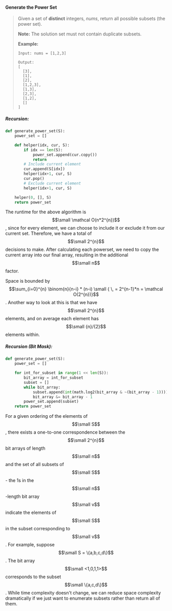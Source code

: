 #### Generate the Power Set

> Given a set of **distinct** integers, _nums_, return all possible subsets \(the power set\).
>
> **Note:** The solution set must not contain duplicate subsets.
>
> **Example:**
>
> ```
> Input: nums = [1,2,3]
>
> Output:
> [
>   [3],
>   [1],
>   [2],
>   [1,2,3],
>   [1,3],
>   [2,3],
>   [1,2],
>   []
> ]
> ```

##### Recursion:

```py
def generate_power_set(S):
    power_set = []

    def helper(idx, cur, S):
        if idx == len(S):
            power_set.append(cur.copy())
            return
        # Include current element
        cur.append(S[idx])
        helper(idx+1, cur, S)
        cur.pop()
        # Exclude current element
        helper(idx+1, cur, S)

    helper(0, [], S)
    return power_set
```

The runtime for the above algorithm is $$\small \mathcal O(n*2^{n})$$, since for every element, we can choose to include it or exclude it from our current set. Therefore, we have a total of $$\small 2^{n}$$ decisions to make. After calculating each powerset, we need to copy the current array into our final array, resulting in the additional $$\small n$$ factor.

Space is bounded by $$\sum_{i=0}^{n} \binom{n}{n-i} * (n-i) \small { \, = 2^{n-1}*n = \mathcal O(2^{n})}$$. Another way to look at this is that we have $$\small 2^{n}$$ elements, and on average each element has $$\small {n}/{2}$$ elements within.

##### Recursion \(Bit Mask\):

```py
def generate_power_set(S):
    power_set = []

    for int_for_subset in range(1 << len(S)):
        bit_array = int_for_subset
        subset = []
        while bit_array:
            subset.append(int(math.log2(bit_array & ~(bit_array - 1))))
            bit_array &= bit_array - 1
        power_set.append(subset)
    return power_set
```

For a given ordering of the elements of $$\small S$$, there exists a one-to-one correspondence between the $$\small 2^{n}$$ bit arrays of length $$\small n$$ and the set of all subsets of $$\small S$$ - the 1s in the $$\small n$$-length bit array $$\small v$$ indicate  the elements of $$\small S$$ in the subset corresponding to $$\small v$$. For example, suppose $$\small S = \{a,b,c,d\}$$. The bit array $$\small <1,0,1,1>$$ corresponds to the subset $$\small \{a,c,d\}$$. While time complexity doesn't change, we can reduce space complexity dramatically if we just want to enumerate subsets rather than return all of them.

